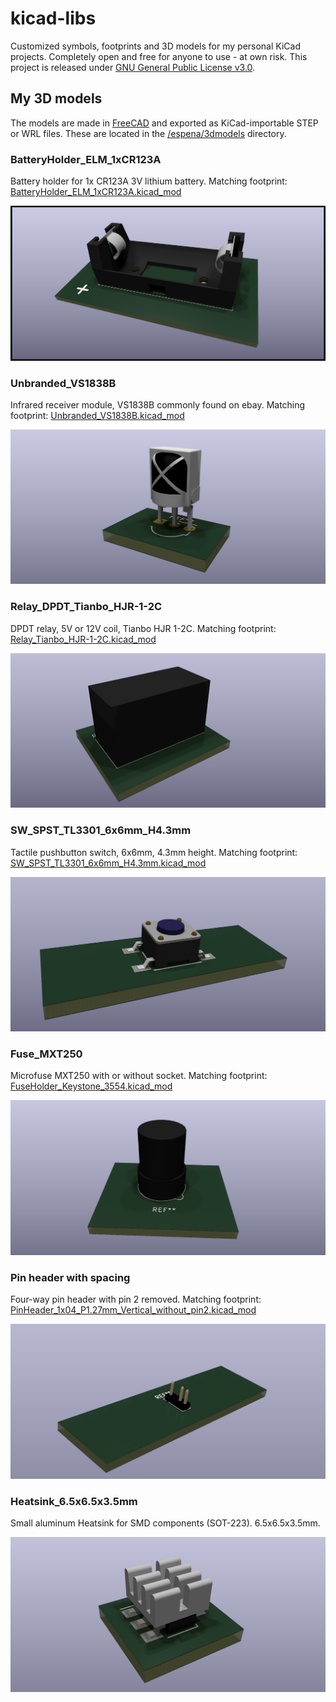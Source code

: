 # kicad-libs

Customized symbols, footprints and 3D models for my personal KiCad projects. Completely open and free for anyone to use - at own risk. This project is released under [GNU General Public License v3.0](/LICENSE).

## My 3D models

The models are made in [FreeCAD](https://www.freecad.org/) and exported as KiCad-importable STEP  or WRL files. These are located in the [/espena/3dmodels](/espena/3dmodels) directory.

### BatteryHolder_ELM_1xCR123A

Battery holder for 1x CR123A 3V lithium battery. Matching footprint: [BatteryHolder_ELM_1xCR123A.kicad_mod](/espena/footprints/Battery_espena.pretty/BatteryHolder_ELM_1xCR123A.kicad_mod)

![3D rendering](/espena/renderings/BatteryHolder_ELM_1xCR123A.png?raw=true "BatteryHolder_ELM_1xCR123A")

### Unbranded_VS1838B

Infrared receiver module, VS1838B commonly found on ebay. Matching footprint: [Unbranded_VS1838B.kicad_mod](/espena/footprints/OptoDevice_espena.pretty/Unbranded_VS1838B.kicad_mod)

![3D rendering](/espena/renderings/Unbranded_VS1838B.png?raw=true "Unbranded_VS1838B")

### Relay_DPDT_Tianbo_HJR-1-2C

DPDT relay, 5V or 12V coil, Tianbo HJR 1-2C. Matching footprint: [Relay_Tianbo_HJR-1-2C.kicad_mod](/espena/footprints/Relay_THT_espena.pretty/Relay_Tianbo_HJR-1-2C.kicad_mod)

![3D rendering](/espena/renderings/Relay_DPDT_Tianbo_HJR-1-2C.png?raw=true "Relay_Tianbo_HJR-1-2C")

### SW_SPST_TL3301_6x6mm_H4.3mm

Tactile pushbutton switch, 6x6mm, 4.3mm height. Matching footprint: [SW_SPST_TL3301_6x6mm_H4.3mm.kicad_mod](/espena/footprints/Button_Switch_SMD_espena.pretty/SW_SPST_TL3301_6x6mm_H4.3mm.kicad_mod)

![3D rendering](/espena/renderings/SW_SPST_TL3301_6x6mm_H4.3mm.png?raw=true "SW_SPST_TL3301_6x6mm_H4.3mm")

### Fuse_MXT250

Microfuse MXT250 with or without socket. Matching footprint: [FuseHolder_Keystone_3554.kicad_mod](/espena/footprints/Fuse_espena.pretty/FuseHolder_Keystone_3554.kicad_mod)

![3D rendering](/espena/renderings/Fuse_MXT250.png?raw=true "Fuse_MXT250")

### Pin header with spacing

Four-way pin header with pin 2 removed. Matching footprint: [PinHeader_1x04_P1.27mm_Vertical_without_pin2.kicad_mod](/espena/footprints/Connector_PinHeader_1.27mm_espena.pretty/PinHeader_1x04_P1.27mm_Vertical_without_pin2.kicad_mod)

![3D rendering](/espena/renderings/PinHeader_1x04_P1.27mm_Vertical_without_pin2.png?raw=true "Four-way pin header with pin 2 removed")

### Heatsink_6.5x6.5x3.5mm

Small aluminum Heatsink for SMD components (SOT-223). 6.5x6.5x3.5mm. 

![3D rendering](/espena/renderings/Heatsink_3.5mmx3.5mmx2.5mm.png?raw=true "6.5x6.5x3.5mm heatsink")

